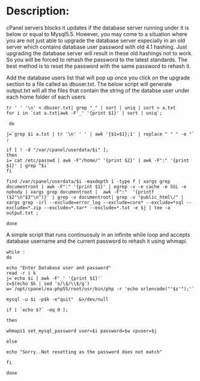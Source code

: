 Description:
===========

cPanel servers blocks it updates if the database server running under it is below or equal to Mysql5.5. 
However, you may come to a situation where you are not just able to upgrade the database server especially
in an old server which contains database user password with old 4.1 hashing. Just upgrading the database 
server will result in these old hashings not to work. So you will be forced to rehash the password to the 
latest standards. The best method is to reset the password with the same password to rehash it. 

Add the database users list that will pop up once you click on the upgrade section to a file called as dbuser.txt.
The below script will generate output.txt will all the files that contain the string of the databse user under each home folder of each users 

```
tr ' ' '\n' < dbuser.txt| grep "_" | sort | uniq | sort > a.txt
for i in `cat a.txt|awk -F'_' '{print $1}' | sort | uniq`;

 do

j=`grep $i a.txt | tr '\n' ' ' | awk '{$1=$1};1' | replace " " " -e "` ;

if [ ! -d "/var/cpanel/userdata/$i" ];
then
i=`cat /etc/passwd | awk -F"/home/" '{print $2}' | awk -F":" '{print $1}' | grep ^$i`
fi

find /var/cpanel/userdata/$i -maxdepth 1 -type f | xargs grep documentroot | awk -F":" '{print $1}' | egrep -v -e cache -e SSL -e nobody | xargs grep documentroot |  awk -F":"  '{printf ($2"\n"$3"\n")}' | grep -v documentroot| grep -v "public_html\/" | xargs grep -irl --exclude=error_log --exclude=core* --exclude=*sql --exclude=*.zip --exclude=*.tar* --exclude=*.txt -e $j | tee -a output.txt ;

done
```


A simple script that runs continuosuly in an infinite while loop and accepts database username and the current password to rehash it using whmapi.

```
while :
do

echo "Enter Database user and password"
read -r i k
j=`echo $i | awk -F'_' '{print $1}'`
z=$(echo $k | sed 's/\$/\\$/g')
w=`/opt/cpanel/ea-php55/root/usr/bin/php -r 'echo urlencode("'$z'");'`

mysql -u $i -p$k -e"quit"  &>/dev/null

if [ `echo $?` -eq 0 ];

then

whmapi1 set_mysql_password user=$i password=$w cpuser=$j

else

echo "Sorry..Not resetting as the password does not match"

fi

done
```
